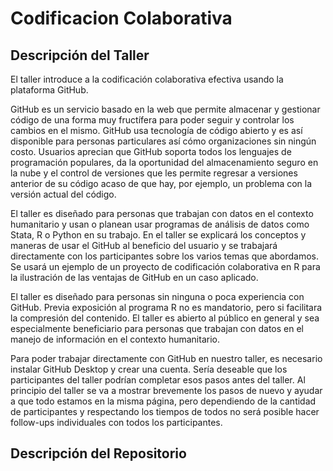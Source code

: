 # Codificacion Colaborativa

## Descripción del Taller
El taller introduce a la codificación colaborativa efectiva usando la plataforma GitHub.

GitHub es un servicio basado en la web que permite almacenar y gestionar código de una forma muy fructífera para poder seguir y controlar los cambios en el mismo. GitHub usa tecnología de código abierto y es así disponible para personas particulares así cómo organizaciones sin ningún costo. Usuarios aprecian que GitHub soporta todos los lenguajes de programación populares, da la oportunidad del almacenamiento seguro en la nube y el control de versiones que les permite regresar a versiones anterior de su código acaso de que hay, por ejemplo, un problema con la versión actual del código.

El taller es diseñado para personas que trabajan con datos en el contexto humanitario y usan o planean usar programas de análisis de datos como Stata, R o Python en su trabajo. En el taller se explicará los conceptos y maneras de usar el GitHub al beneficio del usuario y se trabajará directamente con los participantes sobre los varios temas que abordamos. Se usará un ejemplo de un proyecto de codificación colaborativa en R para la ilustración de las ventajas de GitHub en un caso aplicado.

El taller es diseñado para personas sin ninguna o poca experiencia con GitHub. Previa exposición al programa R no es mandatorio, pero si facilitara la compresión del contenido. El taller es abierto al público en general y sea especialmente beneficiario para personas que trabajan con datos en el manejo de información en el contexto humanitario.

Para poder trabajar directamente con GitHub en nuestro taller, es necesario instalar GitHub Desktop y crear una cuenta. Sería deseable que los participantes del taller podrían completar esos pasos antes del taller. Al principio del taller se va a mostrar brevemente los pasos de nuevo y ayudar a que todo estamos en la misma página, pero dependiendo de la cantidad de participantes y respectando los tiempos de todos no será posible hacer follow-ups individuales con todos los participantes.

## Descripción del Repositorio
